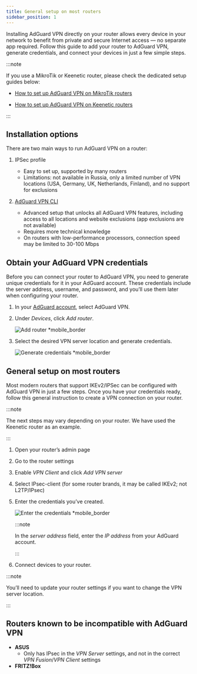 ```yaml
---
title: General setup on most routers
sidebar_position: 1
---
```


Installing AdGuard VPN directly on your router allows every device in your network to benefit from private and secure Internet access — no separate app required. Follow this guide to add your router to AdGuard VPN, generate credentials, and connect your devices in just a few simple steps.

:::note

If you use a MikroTik or Keenetic router, please check the dedicated setup guides below:

- [How to set up AdGuard VPN on MikroTik routers](/docs/adguard-vpn-for-routers/installation/mikrotik)

- [How to set up AdGuard VPN on Keenetic routers](/docs/adguard-vpn-for-routers/installation/keenetic)

:::

## Installation options

There are two main ways to run AdGuard VPN on a router:

1. IPSec profile

    - Easy to set up, supported by many routers
    - Limitations: not available in Russia, only a limited number of VPN locations (USA, Germany, UK, Netherlands, Finland), and no support for exclusions

1. [AdGuard VPN CLI](/adguard-vpn-for-linux/setting-up-on-a-router)

    - Advanced setup that unlocks all AdGuard VPN features, including access to all locations and website exclusions (app exclusions are not available)
    - Requires more technical knowledge
    - On routers with low-performance processors, connection speed may be limited to 30-100 Mbps

## Obtain your AdGuard VPN credentials

Before you can connect your router to AdGuard VPN, you need to generate unique credentials for it in your AdGuard account. These credentials include the server address, username, and password, and you’ll use them later when configuring your router.

1. In your [AdGuard account](https://auth.adguardaccount.com/login.html), select AdGuard VPN.
1. Under *Devices*, click *Add router*.

    ![Add router *mobile_border](https://cdn.adguardvpn.com/content/kb/vpn/general/2_year.jpg)

1. Select the desired VPN server location and generate credentials.

    ![Generate credentials *mobile_border](https://cdn.adguardvpn.com/content/kb/vpn/general/configure_router.png)

## General setup on most routers

Most modern routers that support IKEv2/IPSec can be configured with AdGuard VPN in just a few steps. Once you have your credentials ready, follow this general instruction to create a VPN connection on your router.

:::note

The next steps may vary depending on your router. We have used the Keenetic router as an example.

:::

1. Open your router’s admin page
1. Go to the router settings
1. Enable *VPN Client* and click *Add VPN server*
1. Select IPsec-client (for some router brands, it may be called IKEv2; not L2TP/IPsec)
1. Enter the credentials you’ve created.

    ![Enter the credentials *mobile_border](https://cdn.adguardvpn.com/content/kb/vpn/general/vpn_connection.jpg)

    :::note

    In the *server address* field, enter the *IP address* from your AdGuard account.

    :::

1. Connect devices to your router.

:::note

You’ll need to update your router settings if you want to change the VPN server location.

:::

## Routers known to be incompatible with AdGuard VPN

- **ASUS**
    - Only has IPsec in the *VPN Server* settings, and not in the correct *VPN Fusion*/*VPN Client* settings
- **FRITZ!Box**
